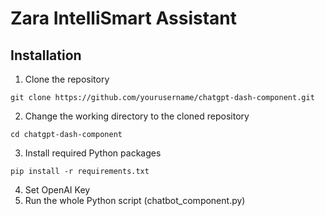 # Zara IntelliSmart Assistant


## Installation
1. Clone the repository
```
git clone https://github.com/yourusername/chatgpt-dash-component.git
```

2. Change the working directory to the cloned repository
```
cd chatgpt-dash-component
```

3. Install required Python packages
```
pip install -r requirements.txt
```

4. Set OpenAI Key
5. Run the whole Python script (chatbot_component.py)
